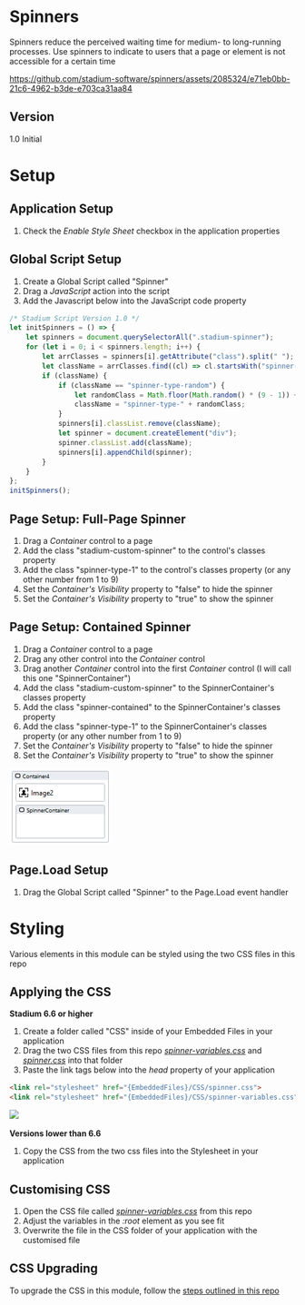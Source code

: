 # Spinners

Spinners reduce the perceived waiting time for medium- to long-running processes. Use spinners to indicate to users that a page or element is not accessible for a certain time

https://github.com/stadium-software/spinners/assets/2085324/e71eb0bb-21c6-4962-b3de-e703ca31aa84

## Version 

1.0 Initial

# Setup

## Application Setup
1. Check the *Enable Style Sheet* checkbox in the application properties

## Global Script Setup
1. Create a Global Script called "Spinner"
3. Drag a *JavaScript* action into the script
4. Add the Javascript below into the JavaScript code property
```javascript
/* Stadium Script Version 1.0 */
let initSpinners = () => {
    let spinners = document.querySelectorAll(".stadium-spinner");
    for (let i = 0; i < spinners.length; i++) {
        let arrClasses = spinners[i].getAttribute("class").split(" ");
        let className = arrClasses.find((cl) => cl.startsWith("spinner-type-"));
        if (className) {
            if (className == "spinner-type-random") {
                let randomClass = Math.floor(Math.random() * (9 - 1)) + 1;
                className = "spinner-type-" + randomClass;
            }
            spinners[i].classList.remove(className);
            let spinner = document.createElement("div");
            spinner.classList.add(className);
            spinners[i].appendChild(spinner);
        }
    }
};
initSpinners();
```

## Page Setup: Full-Page Spinner
1. Drag a *Container* control to a page 
2. Add the class "stadium-custom-spinner" to the control's classes property
3. Add the class "spinner-type-1" to the control's classes property (or any other number from 1 to 9)
4. Set the *Container's* *Visibility* property to "false" to hide the spinner
5. Set the *Container's* *Visibility* property to "true" to show the spinner

## Page Setup: Contained Spinner
1. Drag a *Container* control to a page
2. Drag any other control into the *Container* control
3. Drag another *Container* control into the first *Container* control (I will call this one "SpinnerContainer")
4. Add the class "stadium-custom-spinner" to the SpinnerContainer's classes property
5. Add the class "spinner-contained" to the SpinnerContainer's classes property
6. Add the class "spinner-type-1" to the SpinnerContainer's classes property (or any other number from 1 to 9)
7. Set the *Container's* *Visibility* property to "false" to hide the spinner
8. Set the *Container's* *Visibility* property to "true" to show the spinner

![](images/Contained-Spinner.png)

## Page.Load Setup
1. Drag the Global Script called "Spinner" to the Page.Load event handler

# Styling
Various elements in this module can be styled using the two CSS files in this repo

## Applying the CSS

**Stadium 6.6 or higher**
1. Create a folder called "CSS" inside of your Embedded Files in your application
2. Drag the two CSS files from this repo [*spinner-variables.css*](spinner-variables.css) and [*spinner.css*](spinner.css) into that folder
3. Paste the link tags below into the *head* property of your application
```html
<link rel="stylesheet" href="{EmbeddedFiles}/CSS/spinner.css">
<link rel="stylesheet" href="{EmbeddedFiles}/CSS/spinner-variables.css">
``` 

![](images/ApplicationHeadProp.png)

**Versions lower than 6.6**
1. Copy the CSS from the two css files into the Stylesheet in your application

## Customising CSS
1. Open the CSS file called [*spinner-variables.css*](spinner-variables.css) from this repo
2. Adjust the variables in the *:root* element as you see fit
3. Overwrite the file in the CSS folder of your application with the customised file

## CSS Upgrading
To upgrade the CSS in this module, follow the [steps outlined in this repo](https://github.com/stadium-software/samples-upgrading)
